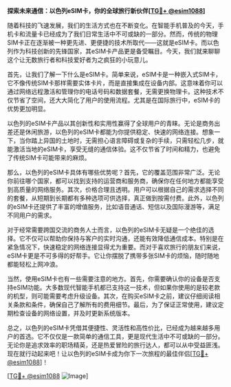 **探索未来通信：以色列eSIM卡，你的全球旅行新伙伴[[TG💪+ @esim1088](https://t.me/s/esim1088)]**

随着科技的飞速发展，我们的生活方式也在不断变化。在智能手机普及的今天，手机卡和流量卡已经成为了我们日常生活中不可或缺的一部分。然而，传统的物理SIM卡正在逐渐被一种更先进、更便捷的技术所取代——这就是eSIM卡。而以色列作为科技创新的先锋国家，其eSIM卡产品更是备受瞩目。今天，我们就来聊聊这个让无数旅行者和科技爱好者为之疯狂的小玩意儿。

首先，让我们了解一下什么是eSIM卡。简单来说，eSIM卡是一种嵌入式SIM卡，它不像传统SIM卡那样需要实体卡片，而是直接集成在设备内部。这意味着你可以通过网络远程激活和管理你的电话号码和数据套餐，无需更换物理卡。这种技术不仅节省了空间，还大大简化了用户的使用流程。尤其是在国际旅行中，eSIM卡的优势更加明显。

以色列的eSIM卡产品以其创新性和实用性赢得了全球用户的青睐。无论是商务出差还是休闲旅游，以色列的eSIM卡都能为你提供稳定、快速的网络连接。想象一下，当你踏上异国的土地时，无需担心语言障碍或复杂的手续，只需轻松几步，就能激活当地的eSIM卡，享受无缝的通信体验。这不仅节省了时间和精力，也避免了传统SIM卡可能带来的麻烦。

那么，以色列的eSIM卡具体有哪些优势呢？首先，它的覆盖范围非常广泛。无论你前往哪个国家，都可以找到支持的运营商和服务商，确保你在任何地方都能享受到高质量的网络服务。其次，价格合理且透明。用户可以根据自己的需求选择不同的套餐，从短期到长期都有多种选项可供选择，真正做到按需付费。此外，以色列的eSIM卡还提供了丰富的增值服务，比如语音通话、短信以及国际漫游等，满足不同用户的需求。

对于经常需要跨国交流的商务人士而言，以色列的eSIM卡无疑是一个绝佳的选择。它不仅可以帮助你保持与客户的实时沟通，还能有效降低通信成本。特别是在紧急情况下，快速稳定的网络连接显得尤为重要。而对于喜欢旅行的朋友们来说，eSIM卡更是不可多得的好帮手。它让你摆脱了携带多张SIM卡的烦恼，随时随地都能轻松上网冲浪。

当然，使用eSIM卡也有一些需要注意的地方。首先，你需要确认你的设备是否支持eSIM功能。大多数现代智能手机都已支持这一技术，但如果你使用的是较老款的机型，则可能需要考虑升级设备。其次，在购买eSIM卡之前，建议仔细阅读相关条款和条件，确保自己了解所有的费用细节。最后，为了保证正常使用，建议定期检查设备的网络设置，并及时更新系统版本。

总之，以色列的eSIM卡凭借其便捷性、灵活性和高性价比，已经成为越来越多用户的首选。它不仅仅是一款简单的通信工具，更是现代生活中不可或缺的一部分。无论你是追求效率的职场精英，还是热爱冒险的旅行达人，都可以从中受益匪浅。现在就行动起来吧！让以色列的eSIM卡成为你下一次旅程的最佳伴侣[[TG💪+ @esim1088](https://t.me/s/esim1088)]！

[[TG💪+ @esim1088](https://t.me/s/esim1088) ![Image](https://i.postimg.cc/4NQfJmqS/Snipaste-2025-05-13-00-14-12.png)]